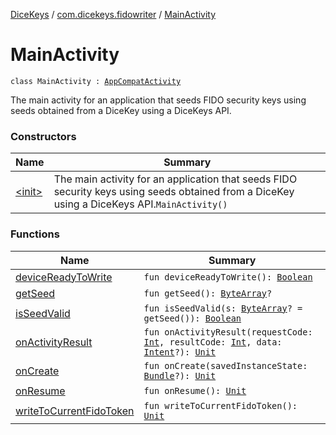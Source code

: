 [DiceKeys](../../index.md) / [com.dicekeys.fidowriter](../index.md) / [MainActivity](./index.md)

# MainActivity

`class MainActivity : `[`AppCompatActivity`](https://developer.android.com/reference/androidx/androidx/appcompat/app/AppCompatActivity.html)

The main activity for an application that seeds FIDO security keys using
seeds obtained from a DiceKey using a DiceKeys API.

### Constructors

| Name | Summary |
|---|---|
| [&lt;init&gt;](-init-.md) | The main activity for an application that seeds FIDO security keys using seeds obtained from a DiceKey using a DiceKeys API.`MainActivity()` |

### Functions

| Name | Summary |
|---|---|
| [deviceReadyToWrite](device-ready-to-write.md) | `fun deviceReadyToWrite(): `[`Boolean`](https://kotlinlang.org/api/latest/jvm/stdlib/kotlin/-boolean/index.html) |
| [getSeed](get-seed.md) | `fun getSeed(): `[`ByteArray`](https://kotlinlang.org/api/latest/jvm/stdlib/kotlin/-byte-array/index.html)`?` |
| [isSeedValid](is-seed-valid.md) | `fun isSeedValid(s: `[`ByteArray`](https://kotlinlang.org/api/latest/jvm/stdlib/kotlin/-byte-array/index.html)`? = getSeed()): `[`Boolean`](https://kotlinlang.org/api/latest/jvm/stdlib/kotlin/-boolean/index.html) |
| [onActivityResult](on-activity-result.md) | `fun onActivityResult(requestCode: `[`Int`](https://kotlinlang.org/api/latest/jvm/stdlib/kotlin/-int/index.html)`, resultCode: `[`Int`](https://kotlinlang.org/api/latest/jvm/stdlib/kotlin/-int/index.html)`, data: `[`Intent`](https://developer.android.com/reference/android/content/Intent.html)`?): `[`Unit`](https://kotlinlang.org/api/latest/jvm/stdlib/kotlin/-unit/index.html) |
| [onCreate](on-create.md) | `fun onCreate(savedInstanceState: `[`Bundle`](https://developer.android.com/reference/android/os/Bundle.html)`?): `[`Unit`](https://kotlinlang.org/api/latest/jvm/stdlib/kotlin/-unit/index.html) |
| [onResume](on-resume.md) | `fun onResume(): `[`Unit`](https://kotlinlang.org/api/latest/jvm/stdlib/kotlin/-unit/index.html) |
| [writeToCurrentFidoToken](write-to-current-fido-token.md) | `fun writeToCurrentFidoToken(): `[`Unit`](https://kotlinlang.org/api/latest/jvm/stdlib/kotlin/-unit/index.html) |
